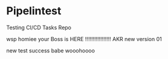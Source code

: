 # Pipelintest
Testing CI/CD Tasks Repo

wsp homiee
 your Boss is HERE !!!!!!!!!!!!!!!!! AKR new version 01

 new test success babe wooohoooo
